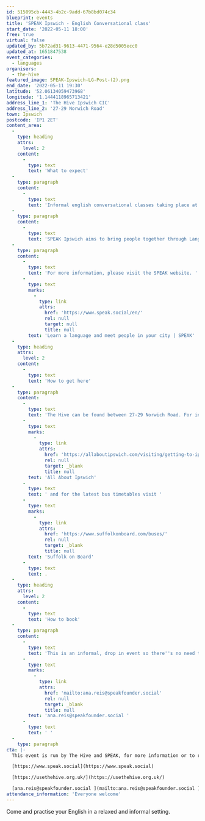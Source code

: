```yaml
---
id: 515095cb-4443-4b2c-9add-67b8bd074c34
blueprint: events
title: 'SPEAK Ipswich - English Conversational class'
start_date: '2022-05-11 18:00'
free: true
virtual: false
updated_by: 5b72ad31-9613-4471-9564-e28d5005ecc0
updated_at: 1651847538
event_categories:
  - languages
organisers:
  - the-hive
featured_image: SPEAK-Ipswich-LG-Post-(2).png
end_date: '2022-05-11 19:30'
latitude: '52.06134059473968'
longitude: '1.1444118965713421'
address_line_1: 'The Hive Ipswich CIC'
address_line_2: '27-29 Norwich Road'
town: Ipswich
postcode: 'IP1 2ET'
content_area:
  -
    type: heading
    attrs:
      level: 2
    content:
      -
        type: text
        text: 'What to expect'
  -
    type: paragraph
    content:
      -
        type: text
        text: 'Informal english conversational classes taking place at The Hive on Norwich Road, Ipswich. Every Wednesday from 6 to 7:30pm, starting from the 4th of May for 12 weeks. '
  -
    type: paragraph
    content:
      -
        type: text
        text: 'SPEAK Ipswich aims to bring people together through Language and Culture exchange. We believe that these exchanges help our participants know about each other and create friendship bonds that they can use outside of our project.'
  -
    type: paragraph
    content:
      -
        type: text
        text: 'For more information, please visit the SPEAK website. '
      -
        type: text
        marks:
          -
            type: link
            attrs:
              href: 'https://www.speak.social/en/'
              rel: null
              target: null
              title: null
        text: 'Learn a language and meet people in your city | SPEAK'
  -
    type: heading
    attrs:
      level: 2
    content:
      -
        type: text
        text: 'How to get here'
  -
    type: paragraph
    content:
      -
        type: text
        text: 'The Hive can be found between 27-29 Norwich Road. For information about all the car parks in Ipswich town centre visit '
      -
        type: text
        marks:
          -
            type: link
            attrs:
              href: 'https://allaboutipswich.com/visiting/getting-to-ipswich-by-car'
              rel: null
              target: _blank
              title: null
        text: 'All About Ipswich'
      -
        type: text
        text: ' and for the latest bus timetables visit '
      -
        type: text
        marks:
          -
            type: link
            attrs:
              href: 'https://www.suffolkonboard.com/buses/'
              rel: null
              target: _blank
              title: null
        text: 'Suffolk on Board'
      -
        type: text
        text: .
  -
    type: heading
    attrs:
      level: 2
    content:
      -
        type: text
        text: 'How to book'
  -
    type: paragraph
    content:
      -
        type: text
        text: 'This is an informal, drop in event so there''s no need to book, however if you''re interested in coming along, or looking for more information, then please email '
      -
        type: text
        marks:
          -
            type: link
            attrs:
              href: 'mailto:ana.reis@speakfounder.social'
              rel: null
              target: _blank
              title: null
        text: 'ana.reis@speakfounder.social '
      -
        type: text
        text: ' '
  -
    type: paragraph
cta: |-
  This event is run by The Hive and SPEAK, for more information or to register interest please see below: 

  [https://www.speak.social](https://www.speak.social) 

  [https://usethehive.org.uk/](https://usethehive.org.uk/)

  [ana.reis@speakfounder.social ](mailto:ana.reis@speakfounder.social )
attendance_information: 'Everyone welcome'
---
```

Come and practise your English in a relaxed and informal setting.
